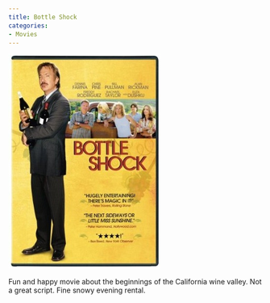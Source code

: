 ```yaml
---
title: Bottle Shock
categories:
- Movies
---
```


![](/assets/posts/2009/fa1b3fe63e53e9237c6bf6644b10eb37.jpg)
  



Fun and happy movie about the beginnings of the California wine valley. Not a great script. Fine snowy evening rental.
